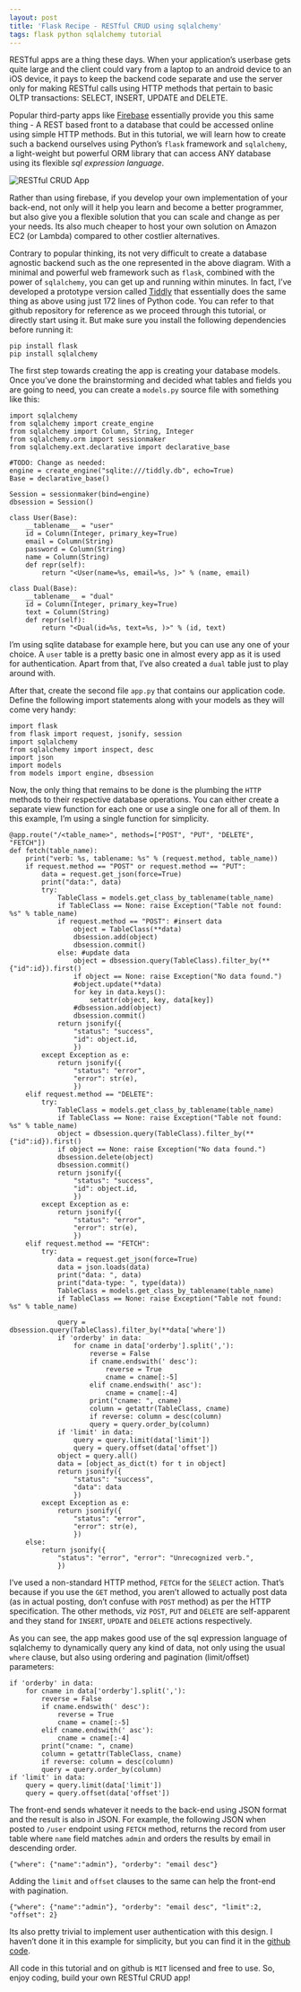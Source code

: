 ```yaml
---
layout: post
title: 'Flask Recipe - RESTful CRUD using sqlalchemy'
tags: flask python sqlalchemy tutorial
---
```


RESTful apps are a thing these days. When your application’s userbase gets quite large and the client could vary from a laptop to an android device to an iOS device, it pays to keep the backend code separate and use the server only for making RESTful calls using HTTP methods that pertain to basic OLTP transactions: SELECT, INSERT, UPDATE and DELETE.<!--more-->

Popular third-party apps like [Firebase](https://en.wikipedia.org/wiki/Firebase#Realtime_Database) essentially provide you this same thing - A REST based front to a database that could be accessed online using simple HTTP methods. But in this tutorial, we will learn how to create such a backend ourselves using Python’s `flask` framework and `sqlalchemy`, a light-weight but powerful ORM library that can access ANY database using its flexible *sql expression language*.

![RESTful CRUD App](/uploads/old/restful-crud.png)

Rather than using firebase, if you develop your own implementation of your back-end, not only will it help you learn and become a better programmer, but also give you a flexible solution that you can scale and change as per your needs. Its also much cheaper to host your own solution on Amazon EC2 (or Lambda) compared to other costlier alternatives.

Contrary to popular thinking, its not very difficult to create a database agnostic backend such as the one represented in the above diagram. With a minimal and powerful web framework such as `flask`, combined with the power of `sqlalchemy`, you can get up and running within minutes. In fact, I’ve developed a prototype version called [Tiddly](https://github.com/prahladyeri/tiddly) that essentially does the same thing as above using just 172 lines of Python code. You can refer to that github repository for reference as we proceed through this tutorial, or directly start using it. But make sure you install the following dependencies before running it:

	pip install flask
	pip install sqlalchemy

The first step towards creating the app is creating your database models. Once you’ve done the brainstorming and decided what tables and fields you are going to need, you can create a `models.py` source file with something like this:

	import sqlalchemy
	from sqlalchemy import create_engine
	from sqlalchemy import Column, String, Integer
	from sqlalchemy.orm import sessionmaker
	from sqlalchemy.ext.declarative import declarative_base

	#TODO: Change as needed:
	engine = create_engine("sqlite:///tiddly.db", echo=True)
	Base = declarative_base()

	Session = sessionmaker(bind=engine)
	dbsession = Session()

	class User(Base):
		__tablename__ = "user"
		id = Column(Integer, primary_key=True)
		email = Column(String)
		password = Column(String)
		name = Column(String)
		def repr(self):
			return "<User(name=%s, email=%s, )>" % (name, email)
			
	class Dual(Base):
		__tablename__ = "dual"
		id = Column(Integer, primary_key=True)
		text = Column(String)
		def repr(self):
			return "<Dual(id=%s, text=%s, )>" % (id, text)

I’m using sqlite database for example here, but you can use any one of your choice. A `user` table is a pretty basic one in almost every app as it is used for authentication. Apart from that, I’ve also created a `dual` table just to play around with.

After that, create the second file `app.py` that contains our application code. Define the following import statements along with your models as they will come very handy:

	import flask
	from flask import request, jsonify, session
	import sqlalchemy
	from sqlalchemy import inspect, desc
	import json
	import models
	from models import engine, dbsession

Now, the only thing that remains to be done is the plumbing the `HTTP` methods to their respective database operations. You can either create a separate view function for each one or use a single one for all of them. In this example, I’m using a single function for simplicity.

	@app.route("/<table_name>", methods=["POST", "PUT", "DELETE", "FETCH"])
	def fetch(table_name):
		print("verb: %s, tablename: %s" % (request.method, table_name))
		if request.method == "POST" or request.method == "PUT":
			data = request.get_json(force=True)
			print("data:", data)
			try:
				TableClass = models.get_class_by_tablename(table_name)
				if TableClass == None: raise Exception("Table not found: %s" % table_name)
				if request.method == "POST": #insert data
					object = TableClass(**data)
					dbsession.add(object)
					dbsession.commit()
				else: #update data
					object = dbsession.query(TableClass).filter_by(**{"id":id}).first()
					if object == None: raise Exception("No data found.")
					#object.update(**data)
					for key in data.keys():
						setattr(object, key, data[key])
					#dbsession.add(object)
					dbsession.commit()
				return jsonify({
					"status": "success",
					"id": object.id,
					})
			except Exception as e:
				return jsonify({
					"status": "error",
					"error": str(e),
					})
		elif request.method == "DELETE":
			try:
				TableClass = models.get_class_by_tablename(table_name)
				if TableClass == None: raise Exception("Table not found: %s" % table_name)
				object = dbsession.query(TableClass).filter_by(**{"id":id}).first()
				if object == None: raise Exception("No data found.")
				dbsession.delete(object)
				dbsession.commit()
				return jsonify({
					"status": "success",
					"id": object.id,
					})
			except Exception as e:
				return jsonify({
					"status": "error",
					"error": str(e),
					})
		elif request.method == "FETCH":
			try:
				data = request.get_json(force=True)
				data = json.loads(data)
				print("data: ", data)
				print("data-type: ", type(data))
				TableClass = models.get_class_by_tablename(table_name)
				if TableClass == None: raise Exception("Table not found: %s" % table_name)
				
				query = dbsession.query(TableClass).filter_by(**data['where'])
				if 'orderby' in data:
					for cname in data['orderby'].split(','):
						reverse = False
						if cname.endswith(' desc'):
							reverse = True
							cname = cname[:-5]
						elif cname.endswith(' asc'):
							cname = cname[:-4]
						print("cname: ", cname)
						column = getattr(TableClass, cname)
						if reverse: column = desc(column)
						query = query.order_by(column)
				if 'limit' in data:
					query = query.limit(data['limit'])
					query = query.offset(data['offset'])
				object = query.all()
				data = [object_as_dict(t) for t in object]
				return jsonify({
					"status": "success", 
					"data": data
					})
			except Exception as e:
				return jsonify({
					"status": "error",
					"error": str(e),
					})
		else:
			return jsonify({
				"status": "error", "error": "Unrecognized verb.",
				})

I’ve used a non-standard HTTP method, `FETCH` for the `SELECT` action. That’s because if you use the `GET` method, you aren’t allowed to actually post data (as in actual posting, don’t confuse with `POST` method) as per the HTTP specification. The other methods, viz `POST`, `PUT` and `DELETE` are self-apparent and they stand for `INSERT`, `UPDATE` and `DELETE` actions respectively.

As you can see, the app makes good use of the sql expression language of sqlalchemy to dynamically query any kind of data, not only using the usual `where` clause, but also using ordering and pagination (limit/offset) parameters:

	if 'orderby' in data:
		for cname in data['orderby'].split(','):
			reverse = False
			if cname.endswith(' desc'):
				reverse = True
				cname = cname[:-5]
			elif cname.endswith(' asc'):
				cname = cname[:-4]
			print("cname: ", cname)
			column = getattr(TableClass, cname)
			if reverse: column = desc(column)
			query = query.order_by(column)
	if 'limit' in data:
		query = query.limit(data['limit'])
		query = query.offset(data['offset'])

The front-end sends whatever it needs to the back-end using JSON format and the result is also in JSON. For example, the following JSON when posted to `/user` endpoint using `FETCH` method, returns the record from user table where `name` field matches `admin` and orders the results by email in descending order.

	{"where": {"name":"admin"}, "orderby": "email desc"}

Adding the `limit` and `offset` clauses to the same can help the front-end with pagination.

	{"where": {"name":"admin"}, "orderby": "email desc", "limit":2, "offset": 2}

Its also pretty trivial to implement user authentication with this design. I haven’t done it in this example for simplicity, but you can find it in the [github code](https://github.com/prahladyeri/tiddly).

All code in this tutorial and on github is `MIT` licensed and free to use. So, enjoy coding, build your own RESTful CRUD app!
